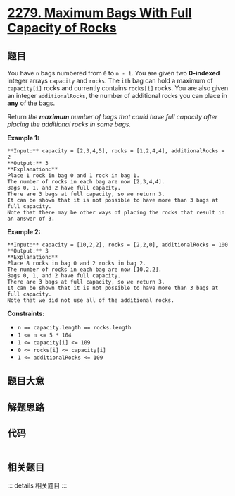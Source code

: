 # [2279. Maximum Bags With Full Capacity of Rocks](https://leetcode.com/problems/maximum-bags-with-full-capacity-of-rocks)

## 题目

You have `n` bags numbered from `0` to `n - 1`. You are given two
**0-indexed** integer arrays `capacity` and `rocks`. The `ith` bag can hold a
maximum of `capacity[i]` rocks and currently contains `rocks[i]` rocks. You
are also given an integer `additionalRocks`, the number of additional rocks
you can place in **any** of the bags.

Return _the **maximum** number of bags that could have full capacity after
placing the additional rocks in some bags._



**Example 1:**

    
    
    **Input:** capacity = [2,3,4,5], rocks = [1,2,4,4], additionalRocks = 2
    **Output:** 3
    **Explanation:**
    Place 1 rock in bag 0 and 1 rock in bag 1.
    The number of rocks in each bag are now [2,3,4,4].
    Bags 0, 1, and 2 have full capacity.
    There are 3 bags at full capacity, so we return 3.
    It can be shown that it is not possible to have more than 3 bags at full capacity.
    Note that there may be other ways of placing the rocks that result in an answer of 3.
    

**Example 2:**

    
    
    **Input:** capacity = [10,2,2], rocks = [2,2,0], additionalRocks = 100
    **Output:** 3
    **Explanation:**
    Place 8 rocks in bag 0 and 2 rocks in bag 2.
    The number of rocks in each bag are now [10,2,2].
    Bags 0, 1, and 2 have full capacity.
    There are 3 bags at full capacity, so we return 3.
    It can be shown that it is not possible to have more than 3 bags at full capacity.
    Note that we did not use all of the additional rocks.
    



**Constraints:**

  * `n == capacity.length == rocks.length`
  * `1 <= n <= 5 * 104`
  * `1 <= capacity[i] <= 109`
  * `0 <= rocks[i] <= capacity[i]`
  * `1 <= additionalRocks <= 109`


## 题目大意

## 解题思路

## 代码

```javascript

```

## 相关题目

::: details 相关题目
:::
